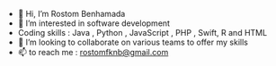 - 👋 Hi, I’m Rostom Benhamada
- 👀 I’m interested in software development
- Coding skills : Java , Python , JavaScript , PHP , Swift, R and HTML
- 💞️ I’m looking to collaborate on various teams to offer my skills 
- 📫 to reach me : rostomfknb@gmail.com

<!---
RostomBHD/RostomBHD is a ✨ special ✨ repository because its `README.md` (this file) appears on your GitHub profile.
You can click the Preview link to take a look at your changes.
--->
